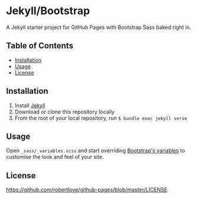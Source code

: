 # Jekyll/Bootstrap

A Jekyll starter project for GitHub Pages with Bootstrap Sass baked right in.

## Table of Contents

- [Installation](#installation)
- [Usage](#usage)
- [License](#license)

## Installation

1. Install [Jekyll](https://jekyllrb.com/)
1. Download or clone this repository locally
1. From the root of your local repository, run `$ bundle exec jekyll serve`

## Usage

Open `_sass/_variables.scss` and start overriding [Bootstrap's variables](https://github.com/twbs/bootstrap/blob/v4-dev/scss/_variables.scss) to customise the look and feel of your site.

## License

https://github.com/robertlove/github-pages/blob/master/LICENSE
